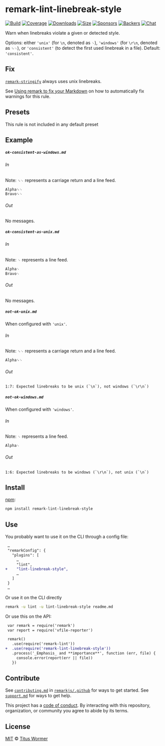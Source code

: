 <!--This file is generated-->

# remark-lint-linebreak-style

[![Build][build-badge]][build]
[![Coverage][coverage-badge]][coverage]
[![Downloads][downloads-badge]][downloads]
[![Size][size-badge]][size]
[![Sponsors][sponsors-badge]][collective]
[![Backers][backers-badge]][collective]
[![Chat][chat-badge]][chat]

Warn when linebreaks violate a given or detected style.

Options: either `'unix'` (for `\n`, denoted as `␊`), `'windows'` (for `\r\n`,
denoted as `␍␊`), or `'consistent'` (to detect the first used linebreak in
a file).  Default: `'consistent'`.

## Fix

[`remark-stringify`](https://github.com/remarkjs/remark/tree/HEAD/packages/remark-stringify)
always uses unix linebreaks.

See [Using remark to fix your Markdown](https://github.com/remarkjs/remark-lint#using-remark-to-fix-your-markdown)
on how to automatically fix warnings for this rule.

## Presets

This rule is not included in any default preset

## Example

##### `ok-consistent-as-windows.md`

###### In

Note: `␍␊` represents a carriage return and a line feed.

```markdown
Alpha␍␊
Bravo␍␊
```

###### Out

No messages.

##### `ok-consistent-as-unix.md`

###### In

Note: `␊` represents a line feed.

```markdown
Alpha␊
Bravo␊
```

###### Out

No messages.

##### `not-ok-unix.md`

When configured with `'unix'`.

###### In

Note: `␍␊` represents a carriage return and a line feed.

```markdown
Alpha␍␊
```

###### Out

```text
1:7: Expected linebreaks to be unix (`\n`), not windows (`\r\n`)
```

##### `not-ok-windows.md`

When configured with `'windows'`.

###### In

Note: `␊` represents a line feed.

```markdown
Alpha␊
```

###### Out

```text
1:6: Expected linebreaks to be windows (`\r\n`), not unix (`\n`)
```

## Install

[npm][]:

```sh
npm install remark-lint-linebreak-style
```

## Use

You probably want to use it on the CLI through a config file:

```diff
 …
 "remarkConfig": {
   "plugins": [
     …
     "lint",
+    "lint-linebreak-style",
     …
   ]
 }
 …
```

Or use it on the CLI directly

```sh
remark -u lint -u lint-linebreak-style readme.md
```

Or use this on the API:

```diff
 var remark = require('remark')
 var report = require('vfile-reporter')

 remark()
   .use(require('remark-lint'))
+  .use(require('remark-lint-linebreak-style'))
   .process('_Emphasis_ and **importance**', function (err, file) {
     console.error(report(err || file))
   })
```

## Contribute

See [`contributing.md`][contributing] in [`remarkjs/.github`][health] for ways
to get started.
See [`support.md`][support] for ways to get help.

This project has a [code of conduct][coc].
By interacting with this repository, organization, or community you agree to
abide by its terms.

## License

[MIT][license] © [Titus Wormer][author]

[build-badge]: https://img.shields.io/travis/remarkjs/remark-lint/main.svg

[build]: https://travis-ci.org/remarkjs/remark-lint

[coverage-badge]: https://img.shields.io/codecov/c/github/remarkjs/remark-lint.svg

[coverage]: https://codecov.io/github/remarkjs/remark-lint

[downloads-badge]: https://img.shields.io/npm/dm/remark-lint-linebreak-style.svg

[downloads]: https://www.npmjs.com/package/remark-lint-linebreak-style

[size-badge]: https://img.shields.io/bundlephobia/minzip/remark-lint-linebreak-style.svg

[size]: https://bundlephobia.com/result?p=remark-lint-linebreak-style

[sponsors-badge]: https://opencollective.com/unified/sponsors/badge.svg

[backers-badge]: https://opencollective.com/unified/backers/badge.svg

[collective]: https://opencollective.com/unified

[chat-badge]: https://img.shields.io/badge/chat-spectrum.svg

[chat]: https://spectrum.chat/unified/remark

[npm]: https://docs.npmjs.com/cli/install

[health]: https://github.com/remarkjs/.github

[contributing]: https://github.com/remarkjs/.github/blob/HEAD/contributing.md

[support]: https://github.com/remarkjs/.github/blob/HEAD/support.md

[coc]: https://github.com/remarkjs/.github/blob/HEAD/code-of-conduct.md

[license]: https://github.com/remarkjs/remark-lint/blob/main/license

[author]: https://wooorm.com
